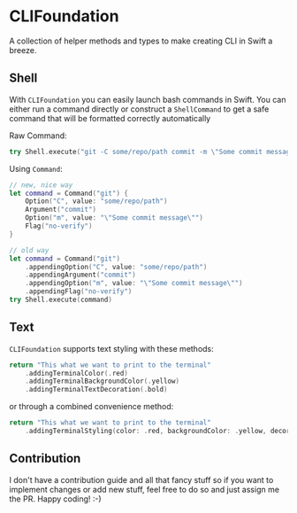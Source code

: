 # CLIFoundation

A collection of helper methods and types to make creating CLI in Swift a breeze.

## Shell

With `CLIFoundation` you can easily launch bash commands in Swift. You can either run a command directly or construct a `ShellCommand` to get a safe command that will be formatted correctly automatically

Raw Command:

```swift
try Shell.execute("git -C some/repo/path commit -m \"Some commit message\" --no-verify")
```

Using `Command`:

```swift
// new, nice way
let command = Command("git") {
	Option("C", value: "some/repo/path")
	Argument("commit")
	Option("m", value: "\"Some commit message\"")
	Flag("no-verify")
}

// old way
let command = Command("git")
	.appendingOption("C", value: "some/repo/path")
	.appendingArgument("commit")
	.appendingOption("m", value: "\"Some commit message\"")
	.appendingFlag("no-verify")
try Shell.execute(command)
```

## Text

`CLIFoundation` supports text styling with these methods:

```swift
return "This what we want to print to the terminal"
	.addingTerminalColor(.red)
	.addingTerminalBackgroundColor(.yellow)
	.addingTerminalTextDecoration(.bold)
```

or through a combined convenience method:

```swift
return "This what we want to print to the terminal"
	.addingTerminalStyling(color: .red, backgroundColor: .yellow, decoration: .bold)
```



## Contribution

I don't have a contribution guide and all that fancy stuff so if you want to implement changes or add new stuff, feel free to do so and just assign me the PR. Happy coding! :-)
